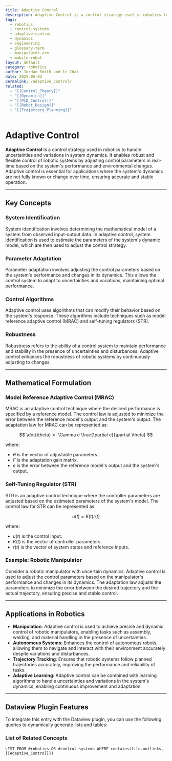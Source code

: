 ```yaml
---
title: Adaptive Control
description: Adaptive Control is a control strategy used in robotics to handle uncertainties and variations in system dynamics, enabling robust and flexible control of robotic systems by adjusting control parameters in real-time.
tags:
  - robotics
  - control-systems
  - adaptive-control
  - dynamics
  - engineering
  - glossary-term
  - manipulator-arm
  - mobile-robot
layout: default
category: robotics
author: Jordan_Smith_and_le_Chat
date: 2025-05-02
permalink: /adaptive_control/
related:
  - "[[Control_Theory]]"
  - "[[Dynamics]]"
  - "[[PID_Control]]"
  - "[[Robot_Design]]"
  - "[[Trajectory_Planning]]"
---
```


# Adaptive Control

**Adaptive Control** is a control strategy used in robotics to handle uncertainties and variations in system dynamics. It enables robust and flexible control of robotic systems by adjusting control parameters in real-time based on the system's performance and environmental changes. Adaptive control is essential for applications where the system's dynamics are not fully known or change over time, ensuring accurate and stable operation.

---

## Key Concepts

### System Identification

System identification involves determining the mathematical model of a system from observed input-output data. In adaptive control, system identification is used to estimate the parameters of the system's dynamic model, which are then used to adjust the control strategy.

### Parameter Adaptation

Parameter adaptation involves adjusting the control parameters based on the system's performance and changes in its dynamics. This allows the control system to adapt to uncertainties and variations, maintaining optimal performance.

### Control Algorithms

Adaptive control uses algorithms that can modify their behavior based on the system's response. These algorithms include techniques such as model reference adaptive control (MRAC) and self-tuning regulators (STR).

### Robustness

Robustness refers to the ability of a control system to maintain performance and stability in the presence of uncertainties and disturbances. Adaptive control enhances the robustness of robotic systems by continuously adjusting to changes.

---

## Mathematical Formulation

### Model Reference Adaptive Control (MRAC)

MRAC is an adaptive control technique where the desired performance is specified by a reference model. The control law is adjusted to minimize the error between the reference model's output and the system's output. The adaptation law for MRAC can be represented as:

$$
\dot{\theta} = -\Gamma e \frac{\partial e}{\partial \theta}
$$

where:
- $\theta$ is the vector of adjustable parameters.
- $\Gamma$ is the adaptation gain matrix.
- $e$ is the error between the reference model's output and the system's output.

### Self-Tuning Regulator (STR)

STR is an adaptive control technique where the controller parameters are adjusted based on the estimated parameters of the system's model. The control law for STR can be represented as:

$$
u(t) = K(t) r(t)
$$

where:
- $u(t)$ is the control input.
- $K(t)$ is the vector of controller parameters.
- $r(t)$ is the vector of system states and reference inputs.

### Example: Robotic Manipulator

Consider a robotic manipulator with uncertain dynamics. Adaptive control is used to adjust the control parameters based on the manipulator's performance and changes in its dynamics. The adaptation law adjusts the parameters to minimize the error between the desired trajectory and the actual trajectory, ensuring precise and stable control.

---

## Applications in Robotics

- **Manipulation**: Adaptive control is used to achieve precise and dynamic control of robotic manipulators, enabling tasks such as assembly, welding, and material handling in the presence of uncertainties.
- **Autonomous Systems**: Enhances the control of autonomous robots, allowing them to navigate and interact with their environment accurately despite variations and disturbances.
- **Trajectory Tracking**: Ensures that robotic systems follow planned trajectories accurately, improving the performance and reliability of tasks.
- **Adaptive Learning**: Adaptive control can be combined with learning algorithms to handle uncertainties and variations in the system's dynamics, enabling continuous improvement and adaptation.

---

## Dataview Plugin Features

To integrate this entry with the Dataview plugin, you can use the following queries to dynamically generate lists and tables:

### List of Related Concepts

```dataview
LIST FROM #robotics OR #control-systems WHERE contains(file.outlinks, [[Adaptive_Control]])

